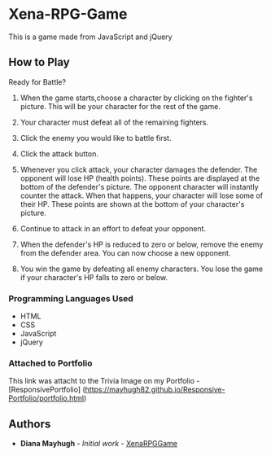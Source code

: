 # Xena-RPG-Game
This is a game made from JavaScript and jQuery

## How to Play

Ready for Battle?

1. When the game starts,choose a character by clicking on the fighter's picture. This will be your character for the rest of the game.

2. Your character must defeat all of the remaining fighters.

3. Click the enemy you would like to battle first.

4. Click the attack button.

5. Whenever you click attack, your character damages the defender. The opponent will lose HP (health points). These points are displayed at the bottom of the defender's picture.
The opponent character will instantly counter the attack. When that happens, your character will lose some of their HP. These points are shown at the bottom of your character's picture.

6. Continue to attack in an effort to defeat your opponent.

7. When the defender's HP is reduced to zero or below, remove the enemy from the defender area. You can now choose a new opponent.

8. You win the game by defeating all enemy characters. You lose the game if your character's HP falls to zero or below.

### Programming Languages Used

* HTML
* CSS
* JavaScript
* jQuery

### Attached to Portfolio

This link was attacht to the Trivia Image on my Portfolio - [ResponsivePortfolio] (https://mayhugh82.github.io/Responsive-Portfolio/portfolio.html)

## Authors

* **Diana Mayhugh** - *Initial work* - [XenaRPGGame](https://mayhugh82.github.io/Xena-RPG-Game/)
